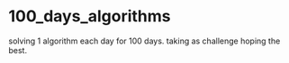 # 100_days_algorithms
solving  1 algorithm each day for 100 days.
taking as challenge
hoping the best.
